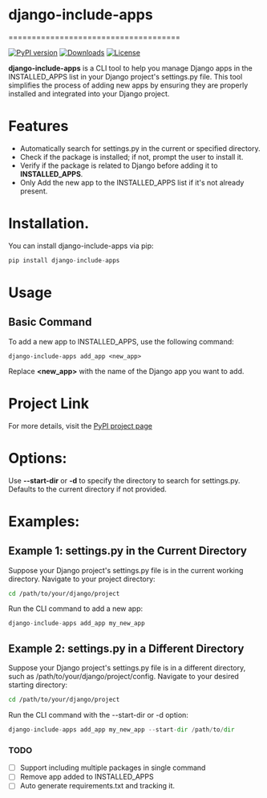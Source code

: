 # django-include-apps
=====================================

[![PyPI version](https://badge.fury.io/py/django-include-apps.svg)](https://badge.fury.io/py/django-include-apps)
[![Downloads](https://pepy.tech/badge/django-include-apps)](https://pypi.org/project/django-include-apps/0.1.0/)
[![License](https://img.shields.io/badge/license-MIT-blue.svg)](LICENSE)

**django-include-apps** is a CLI tool to help you manage Django apps in the INSTALLED_APPS list in your Django project's settings.py file. This tool simplifies the process of adding new apps by ensuring they are properly installed and integrated into your Django project.

# Features
- Automatically search for settings.py in the current or specified directory.
- Check if the package is installed; if not, prompt the user to install it.
- Verify if the package is related to Django before adding it to **INSTALLED_APPS**.
- Only Add the new app to the INSTALLED_APPS list if it's not already present.

# Installation.
You can install django-include-apps via pip:
```python
pip install django-include-apps
```

# Usage
## Basic Command
To add a new app to INSTALLED_APPS, use the following command:

```
django-include-apps add_app <new_app>
```
Replace **<new_app>** with the name of the Django app you want to add.

# Project Link
For more details, visit the [PyPI project page](https://pypi.org/project/django-include-apps/0.1.0/)


# Options:
Use **--start-dir** or **-d** to specify the directory to search for settings.py. Defaults to the current directory if not provided.


# Examples:
## Example 1: settings.py in the Current Directory
Suppose your Django project's settings.py file is in the current working directory.
Navigate to your project directory:
```sh
cd /path/to/your/django/project
```
Run the CLI command to add a new app:

```python
django-include-apps add_app my_new_app
 ```

## Example 2: settings.py in a Different Directory
Suppose your Django project's settings.py file is in a different directory, such as /path/to/your/django/project/config.
Navigate to your desired starting directory:
```sh
cd /path/to/your/django/project
```
Run the CLI command with the --start-dir or -d option:
```python
django-include-apps add_app my_new_app --start-dir /path/to/dir
```

### TODO
- [ ] Support including multiple packages in single command
- [ ] Remove app added to INSTALLED_APPS
- [ ] Auto generate requirements.txt and tracking it.